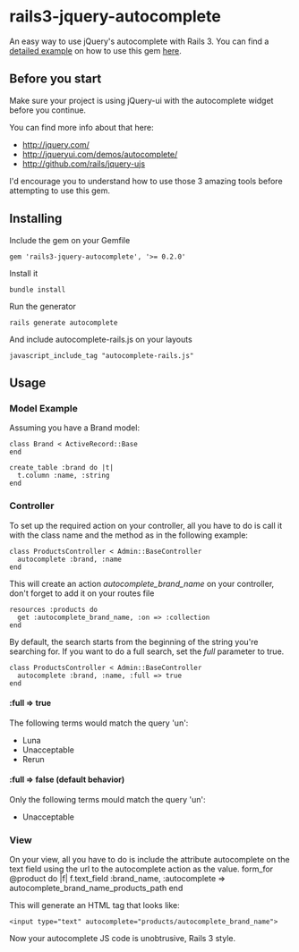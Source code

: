 # rails3-jquery-autocomplete

An easy way to use jQuery's autocomplete with Rails 3. You can find a [detailed example](http://github.com/crowdint/rails3-jquery-autocomplete-app) 
on how to use this gem [here](http://github.com/crowdint/rails3-jquery-autocomplete-app).

## Before you start

Make sure your project is using jQuery-ui with the autocomplete widget
before you continue.

You can find more info about that here:

* http://jquery.com/
* http://jqueryui.com/demos/autocomplete/
* http://github.com/rails/jquery-ujs

I'd encourage you to understand how to use those 3 amazing tools before attempting to use this gem.

## Installing

Include the gem on your Gemfile

    gem 'rails3-jquery-autocomplete', '>= 0.2.0'

Install it

    bundle install

Run the generator

    rails generate autocomplete
    
And include autocomplete-rails.js on your layouts

    javascript_include_tag "autocomplete-rails.js"

## Usage

### Model Example

Assuming you have a Brand model:

    class Brand < ActiveRecord::Base
    end

    create_table :brand do |t|
      t.column :name, :string
    end

### Controller

To set up the required action on your controller, all you have to do is call it with the class name and the method
as in the following example:

    class ProductsController < Admin::BaseController
      autocomplete :brand, :name
    end

This will create an action _autocomplete_brand_name_ on your controller, don't forget to add it on your routes file

    resources :products do
      get :autocomplete_brand_name, :on => :collection
    end

By default, the search starts from the beginning of the string you're searching for. If you want to do a full search, set the _full_ parameter to true.

    class ProductsController < Admin::BaseController
      autocomplete :brand, :name, :full => true
    end

#### :full => true

The following terms would match the query 'un':

* Luna
* Unacceptable
* Rerun

#### :full => false (default behavior)

Only the following terms mould match the query 'un':

* Unacceptable

### View

On your view, all you have to do is include the attribute autocomplete on the text field
using the url to the autocomplete action as the value.
    form_for @product do |f|
      f.text_field :brand_name, :autocomplete => autocomplete_brand_name_products_path
    end

This will generate an HTML tag that looks like:

    <input type="text" autocomplete="products/autocomplete_brand_name">

Now your autocomplete JS code is unobtrusive, Rails 3 style.
